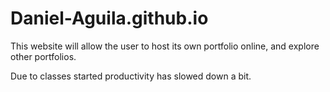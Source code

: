 # Daniel-Aguila.github.io
This website will allow the user to host its own portfolio online, and explore other portfolios.

Due to classes started productivity has slowed down a bit.
